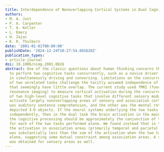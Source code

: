 ```yaml
---
title: Interdependence of Nonoverlapping Cortical Systems in Dual Cognitive Tasks
authors:
- M. A. Just
- P. A. Carpenter
- T. A. Keller
- L. Emery
- H. Zajac
- K. R. Thulborn
date: '2001-01-01T00:00:00'
publishDate: '2024-12-24T10:27:54.601620Z'
publication_types:
- article-journal
doi: 10.1006/nimg.2001.0826
abstract: One of the classic questions about human thinking concerns the limited ability
  to perform two cognitive tasks concurrently, such as a novice driver's difficulty
  in simultaneously driving and conversing. Limitations on the concurrent performance
  of two unrelated tasks challenge the tacitly assumed independence of two brain systems
  that seemingly have little overlap. The current study used fMRI (functional magnetic
  resonance imaging) to measure cortical activation during the concurrent performance
  of two high-level cognitive tasks that involve different sensory modalities and
  activate largely nonoverlapping areas of sensory and association cortex. One task
  was auditory sentence comprehension, and the other was the mental rotation of visually
  depicted 3-D objects. If the neural systems underlying the two tasks functioned
  independently, then in the dual task the brain activation in the main areas supporting
  the cognitive processing should be approximately the conjunction of the activation
  for each of the two tasks performed alone. We found instead that in the dual task,
  the activation in association areas (primarily temporal and parietal areas of cortex)
  was substantially less than the sum of the activation when the two tasks were performed
  alone, suggesting some mutual constraint among association areas. A similar result
  was obtained for sensory areas as well.
---
```

